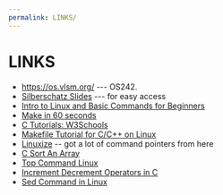 ```yaml
---
permalink: LINKS/
---
```


# LINKS

* <https://os.vlsm.org/> --- OS242.
* [Silberschatz Slides](https://codex.cs.yale.edu/avi/os-book/OS10/slide-dir/) --- for easy access
* [Intro to Linux and Basic Commands for Beginners](https://www.youtube.com/watch?v=IVquJh3DXUA&pp=ygUFbGludXg%3D)
* [Make in 60 seconds](https://youtu.be/a8mPKBxQ9No?si=jlhYUkw6oL_HgRSC)
* [C Tutorials: W3Schools](https://www.w3schools.com/c/)
* [Makefile Tutorial for C/C++ on Linux](https://youtu.be/O5mG8H36V44?si=gXbV-FARkd80h_YB)
* [Linuxize](https://linuxize.com/) -- got a lot of command pointers from here
* [C Sort An Array](https://www.youtube.com/watch?v=qLVrwCvVPGo&pp=ygUGYyBzb3J0)
* [Top Command Linux](https://phoenixnap.com/kb/top-command-in-linux)
* [Increment Decrement Operators in C](https://www.geeksforgeeks.org/increment-and-decrement-operators-in-c/)
* [Sed Command in Linux](https://www.geeksforgeeks.org/sed-command-in-linux-unix-with-examples/)


